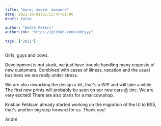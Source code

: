 ```yaml
---
title: "more, moore, moooore"
date: 2021-10-01T21:55:47+01:00
draft: false

author: "André Peters"
authorLink: "https://github.com/andryyy"
  
tags: ["2021"]
---
```


Girls, guys and cows,

Development is not stuck, we just have trouble handling many requests of new customers. Combined with cases of illness, vacation and the usual business we are really under stress.

We are also reworking the design a bit, that's a WIP and will take a while. The first new prints will probably be seen on our new cars @ tinc. We are very excited! There are also plans for a mailcow.shop.

Kristian Feldsam already started working on the migration of the UI to BS5, that's another big step forward for us. Thank you!

André
